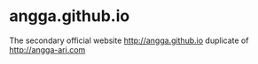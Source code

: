 # angga.github.io
The secondary official website http://angga.github.io duplicate of http://angga-ari.com
